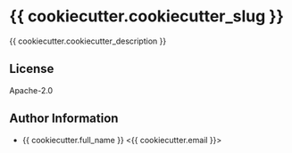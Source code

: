 # {{ cookiecutter.cookiecutter_slug }}

{{ cookiecutter.cookiecutter_description }}

## License

Apache-2.0

## Author Information

- {{ cookiecutter.full_name }} <{{ cookiecutter.email }}>

